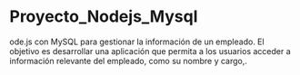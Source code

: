 # Proyecto_Nodejs_Mysql
ode.js con MySQL para gestionar la información de un empleado. El objetivo es desarrollar una aplicación que permita a los usuarios acceder a información relevante del empleado, como su nombre y cargo,.
